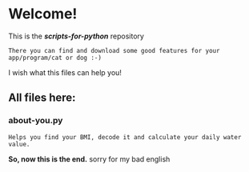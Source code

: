 Welcome!
===============================================
This is the ***scripts-for-python*** repository


    There you can find and download some good features for your app/program/cat or dog :-)


I wish what this files can help you!


All files here:
------------------------------------------------


### about-you.py
    Helps you find your BMI, decode it and calculate your daily water value.





**So, now this is the end.**
sorry for my bad english
